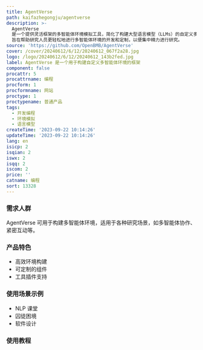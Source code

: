 ```yaml
---
title: AgentVerse
path: kaifazhegongju/agentverse
description: >-
  AgentVerse
  是一个提供灵活框架的多智能体环境模拟工具，简化了构建大型语言模型（LLMs）的自定义多智能体环境的过程。它提供了高效的环境构建、可定制的组件、工具插件支持等功能。AgentVerse
  旨在帮助研究人员更轻松地进行多智能体环境的开发和定制，以便集中精力进行研究。
source: 'https://github.com/OpenBMB/AgentVerse'
cover: /cover/20240612/6/12/20240612_067f2a28.jpg
logo: /logo/20240612/6/12/20240612_143b2fed.jpg
label: AgentVerse 是一个用于构建自定义多智能体环境的框架
component: false
procattr: 5
procattrname: 编程
procform: 1
procformname: 网站
proctype: 1
proctypename: 普通产品
tags:
  - 开发编程
  - 环境模拟
  - 语言模型
createTime: '2023-09-22 10:14:26'
updateTime: '2023-09-22 10:14:26'
lang: en
isicp: 2
isqian: 2
iswx: 2
isqq: 2
iscom: 2
price: ''
catname: 编程
sort: 13328
---
```




### 需求人群
AgentVerse 可用于构建多智能体环境，适用于各种研究场景，如多智能体协作、紧密互动等。

### 产品特色
- 高效环境构建
- 可定制的组件
- 工具插件支持

### 使用场景示例
- NLP 课堂
- 囚徒困境
- 软件设计

### 使用教程


  
